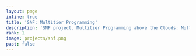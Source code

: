 ```yaml
---
layout: page
inline: true
title: 'SNF: Multitier Programming'
description: 'SNF project. Multitier Programming above the Clouds: Multitier programming for heterogeneous platforms and devices, the cloud, mobile applications, Internet of Things (IoT) software, and Big Data processing stacks.'
rank: 1
image: projects/snf.png
past: false
---
```

